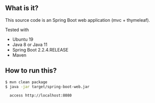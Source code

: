 ## What is it?
This source code is an Spring Boot web application (mvc + thymeleaf).
 
Tested with
* Ubuntu 19
* Java 8 or Java 11
* Spring Boot 2.2.4.RELEASE
* Maven

## How to run this?
```bash
$ mvn clean package
$ java -jar target/spring-boot-web.jar

  access http://localhost:8080
